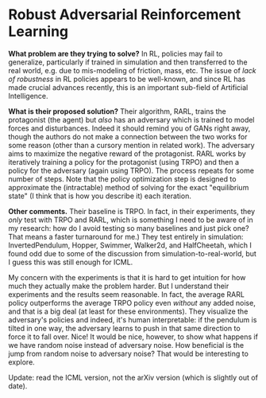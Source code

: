 # Robust Adversarial Reinforcement Learning

**What problem are they trying to solve?** In RL, policies may fail to
generalize, particularly if trained in simulation and then transferred to the
real world, e.g. due to mis-modeling of friction, mass, etc. The issue of *lack
of robustness* in RL policies appears to be well-known, and since RL has made
crucial advances recently, this is an important sub-field of Artificial
Intelligence.

**What is their proposed solution?** Their algorithm, RARL, trains the
protagonist (the agent) but *also* has an adversary which is trained to model
forces and disturbances. Indeed it should remind you of GANs right away, though
the authors do not make a connection between the two works for some reason
(other than a cursory mention in related work). The adversary aims to maximize
the negative reward of the protagonist. RARL works by iteratively training a
policy for the protagonist (using TRPO) and then a policy for the adversary
(again using TRPO). The process repeats for some number of steps. Note that the
policy optimization step is designed to approximate the (intractable) method of
solving for the exact "equilibrium state" (I think that is how you describe it)
each iteration.

**Other comments.** Their baseline is TRPO. In fact, in their experiments, they
*only* test with TRPO and RARL, which is something I need to be aware of in my
research: how do I avoid testing so many baselines and just pick one? That means
a faster turnaround for me.) They test entirely in simulation: InvertedPendulum,
Hopper, Swimmer, Walker2d, and HalfCheetah, which I found odd due to some of the
discussion from simulation-to-real-world, but I guess this was still enough for
ICML. 

My concern with the experiments is that it is hard to get intuition for
how much they actually make the problem harder. But I understand their
experiments and the results seem reasonable. In fact, the average RARL policy
outperforms the average TRPO policy even *without* any added noise, and that is
a big deal (at least for these environments). They visualize the adversary's
policies and indeed, it's human interpretable: if the pendulum is tilted in one
way, the adversary learns to push in that same direction to force it to fall
over. Nice! It would be nice, however, to show what happens if we have random
noise instead of adversary noise. How beneficial is the jump from random noise
to adversary noise? That would be interesting to explore.

Update: read the ICML version, not the arXiv version (which is slightly out of
date).
